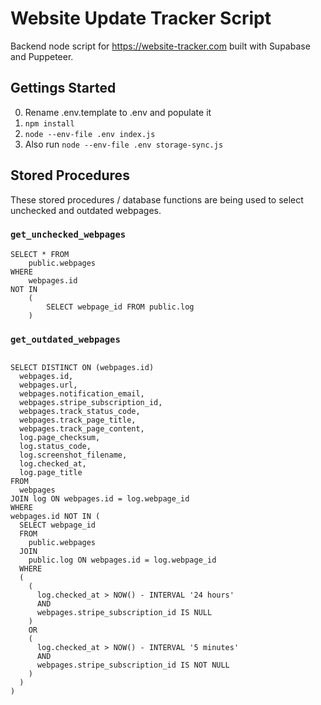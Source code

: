 # Website Update Tracker Script
Backend node script for https://website-tracker.com built with Supabase and Puppeteer.

## Gettings Started
0. Rename .env.template to .env and populate it
1. `npm install`
2. `node --env-file .env index.js`
2. Also run `node --env-file .env storage-sync.js`

## Stored Procedures
These stored procedures / database functions are being used to select unchecked and outdated webpages.
### `get_unchecked_webpages`
```
SELECT * FROM
    public.webpages
WHERE
    webpages.id
NOT IN 
    (
        SELECT webpage_id FROM public.log
    )
```

### `get_outdated_webpages`
```

SELECT DISTINCT ON (webpages.id)
  webpages.id, 
  webpages.url, 
  webpages.notification_email, 
  webpages.stripe_subscription_id, 
  webpages.track_status_code, 
  webpages.track_page_title, 
  webpages.track_page_content, 
  log.page_checksum, 
  log.status_code, 
  log.screenshot_filename, 
  log.checked_at, 
  log.page_title
FROM
  webpages
JOIN log ON webpages.id = log.webpage_id
WHERE
webpages.id NOT IN (
  SELECT webpage_id
  FROM
    public.webpages
  JOIN
    public.log ON webpages.id = log.webpage_id
  WHERE
  (
    (
      log.checked_at > NOW() - INTERVAL '24 hours'
      AND
      webpages.stripe_subscription_id IS NULL
    )
    OR
    (
      log.checked_at > NOW() - INTERVAL '5 minutes'
      AND
      webpages.stripe_subscription_id IS NOT NULL
    )
  )
)
```